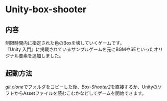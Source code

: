 # Unity-box-shooter

## 内容
制限時間内に指定された色のBoxを壊していくゲームです。  
『Unity 入門』に掲載されているサンプルゲームを元にBGMやSEといったオリジナル要素を追加しました。

## 起動方法  
*git clone*でフォルダをコピーした後、*Box-Shooter2*を直接するか、UnityのソフトからAssetファイルを読むこむかなどしてゲームを開始できます。
